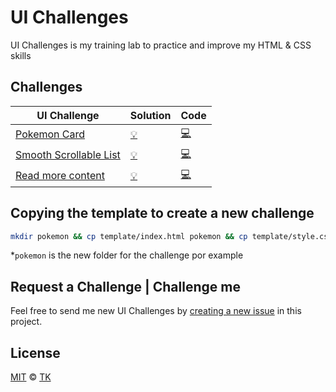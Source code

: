 # UI Challenges

UI Challenges is my training lab to practice and improve my HTML & CSS skills

## Challenges

| UI Challenge                                                        | Solution                                                                    | Code                                                                                        |
| ------------------------------------------------------------------- | --------------------------------------------------------------------------- | ------------------------------------------------------------------------------------------- |
| [Pokemon Card](https://dribbble.com/shots/4619445-Charmeleon)       | [:bulb:](https://imteekay.github.io/ui-challenges/pokemon-card/index.html) | [:computer:](https://github.com/imteekay/ui-challenges/tree/master/pokemon-card)           |
| [Smooth Scrollable List](https://css-tricks.com/css-only-carousel/) | [:bulb:](https://imteekay.github.io/ui-challenges/smooth-scrollable-list)  | [:computer:](https://github.com/imteekay/ui-challenges/tree/master/smooth-scrollable-list) |
| [Read more content](https://www.youtube.com/watch?v=kQW-MXriUIU)    | [:bulb:](https://imteekay.github.io/ui-challenges/read-more)               | [:computer:](https://github.com/imteekay/ui-challenges/tree/master/read-more)              |

## Copying the template to create a new challenge

```bash
mkdir pokemon && cp template/index.html pokemon && cp template/style.css pokemon
```

\*`pokemon` is the new folder for the challenge por example

## Request a Challenge | Challenge me

Feel free to send me new UI Challenges by [creating a new issue](https://github.com/imteekay/ui-challenges/issues/new) in this project.

## License

[MIT](/license) © [TK](https://iamtk.co)

